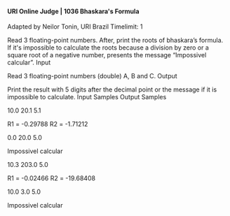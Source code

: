 ####  URI Online Judge | 1036 Bhaskara's Formula

Adapted by Neilor Tonin, URI Brazil
Timelimit: 1

Read 3 floating-point numbers. After, print the roots of bhaskara’s formula. If it's impossible to calculate the roots because a division by zero or a square root of a negative number, presents the message “Impossivel calcular”.
Input

Read 3 floating-point numbers (double) A, B and C.
Output

Print the result with 5 digits after the decimal point or the message if it is impossible to calculate.
Input Samples 	Output Samples

10.0 20.1 5.1


R1 = -0.29788
R2 = -1.71212

0.0 20.0 5.0


Impossivel calcular

10.3 203.0 5.0


R1 = -0.02466
R2 = -19.68408

10.0 3.0 5.0


Impossivel calcular